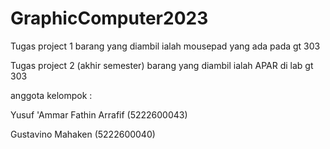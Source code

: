 # GraphicComputer2023
Tugas project 1
barang yang diambil ialah mousepad yang ada pada gt 303


Tugas project 2 (akhir semester)
barang yang diambil ialah APAR di lab gt 303


anggota kelompok :

Yusuf 'Ammar Fathin Arrafif 
(5222600043)

Gustavino Mahaken 
(5222600040)
